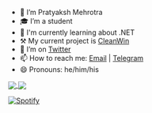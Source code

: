 - 🔭 I’m Pratyaksh Mehrotra
- 🎓 I’m a student
- 🌱 I'm currently learning about .NET
- ⚒  My current project is [CleanWin](https://github.com/pratyakshm/CleanWin)
- 🦆 I’m on [Twitter](https://twitter.com/pratyakshm_msft)
- 📫 How to reach me: [Email](mailto:pratyakshm@protonmail.com) | [Telegram](https://t.me/pratyakshm)
- 😄 Pronouns: he/him/his

<a href="https://bit.ly/2PR9PRp">
  <img align="center" src="https://github-readme-stats.vercel.app/api?username=pratyakshm&count_private=true&include_all_commits=true&show_icons=true&bg_color=30,e96443,904e95&title_color=fff&text_color=fff"/>
  <img align="center" src="https://github-readme-stats.vercel.app/api/top-langs/?username=pratyakshm&layout=compact&bg_color=30,e96443,904e95&title_color=fff&text_color=fff" />
</a>

[![Spotify](https://pratyakshm.vercel.app/api/spotify)](https://open.spotify.com/user/1np1awfo5xec4tcdk4cio1vo6)
